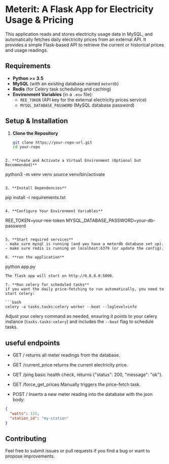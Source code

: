 # Meterit: A Flask App for Electricity Usage & Pricing

This application reads and stores electricity usage data in MySQL, and automatically fetches daily electricity prices from an external API. It provides a simple Flask-based API to retrieve the current or historical prices and usage readings.

## Requirements

- **Python >= 3.5**
- **MySQL** (with an existing database named `meterdb`)
- **Redis** (for Celery task scheduling and caching)
- **Environment Variables** (in a `.env` file):
  - `REE_TOKEN` (API key for the external electricity prices service)
  - `MYSQL_DATABASE_PASSWORD` (MySQL database password)

## Setup & Installation

1. **Clone the Repository**  
   ```bash
   git clone https://your-repo-url.git
   cd your-repo
```

2. **Create and Activate a Virtual Environment (Optional but Recommended)**
```
python3 -m venv venv
source venv/bin/activate
```

3. **Install Dependencies**
```
pip install -r requirements.txt
```

4. **Configure Your Environment Variables**
```
REE_TOKEN=your-ree-token
MYSQL_DATABASE_PASSWORD=your-db-password
```

5. **Start required services**
- make sure mysql is running (and you have a meterdb database set up).
- make sure redis is running on localhost:6379 (or update the config).

6. **run the application**
```
python app.py
```
The flask app will start on http://0.0.0.0:5000.

7. **Run celery for scheduled tasks** 
if you want the daily price-fetching to run automatically, you need to start celery:

```bash
celery -a tasks.tasks:celery worker --beat --loglevel=info
```

Adjust your celery command as needed, ensuring it points to your celery instance (`tasks.tasks:celery`) and includes the `--beat` flag to schedule tasks.

## useful endpoints

- GET /
returns all meter readings from the database.

- GET /current_price
returns the current electricity price.

- GET /ping
basic health check, returns {"status": 200, "message": "ok"}.

- GET /force_get_prices
Manually triggers the price-fetch task.

- POST /
Inserts a new meter reading into the database with the json body:

```json
{
  "watts": 123,
  "station_id": "my-station"
}
```

## Contributing
Feel free to submit issues or pull requests if you find a bug or want to propose improvements.

